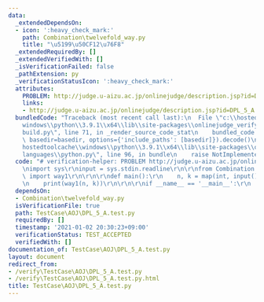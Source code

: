 ```yaml
---
data:
  _extendedDependsOn:
  - icon: ':heavy_check_mark:'
    path: Combination\twelvefold_way.py
    title: "\u5199\u50CF12\u76F8"
  _extendedRequiredBy: []
  _extendedVerifiedWith: []
  _isVerificationFailed: false
  _pathExtension: py
  _verificationStatusIcon: ':heavy_check_mark:'
  attributes:
    PROBLEM: http://judge.u-aizu.ac.jp/onlinejudge/description.jsp?id=DPL_5_A
    links:
    - http://judge.u-aizu.ac.jp/onlinejudge/description.jsp?id=DPL_5_A
  bundledCode: "Traceback (most recent call last):\n  File \"c:\\hostedtoolcache\\\
    windows\\python\\3.9.1\\x64\\lib\\site-packages\\onlinejudge_verify\\documentation\\\
    build.py\", line 71, in _render_source_code_stat\n    bundled_code = language.bundle(stat.path,\
    \ basedir=basedir, options={'include_paths': [basedir]}).decode()\n  File \"c:\\\
    hostedtoolcache\\windows\\python\\3.9.1\\x64\\lib\\site-packages\\onlinejudge_verify\\\
    languages\\python.py\", line 96, in bundle\n    raise NotImplementedError\nNotImplementedError\n"
  code: "# verification-helper: PROBLEM http://judge.u-aizu.ac.jp/onlinejudge/description.jsp?id=DPL_5_A\r\
    \nimport sys\r\ninput = sys.stdin.readline\r\n\r\nfrom Combination.twelvefold_way\
    \ import way1\r\n\r\n\r\ndef main():\r\n    n, k = map(int, input().split())\r\
    \n    print(way1(n, k))\r\n\r\n\r\nif __name__ == '__main__':\r\n    main()\r\n"
  dependsOn:
  - Combination\twelvefold_way.py
  isVerificationFile: true
  path: TestCase\AOJ\DPL_5_A.test.py
  requiredBy: []
  timestamp: '2021-01-02 20:30:23+09:00'
  verificationStatus: TEST_ACCEPTED
  verifiedWith: []
documentation_of: TestCase\AOJ\DPL_5_A.test.py
layout: document
redirect_from:
- /verify\TestCase\AOJ\DPL_5_A.test.py
- /verify\TestCase\AOJ\DPL_5_A.test.py.html
title: TestCase\AOJ\DPL_5_A.test.py
---
```

